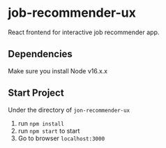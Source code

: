 # job-recommender-ux
React frontend for interactive job recommender app.

## Dependencies
Make sure you install Node v16.x.x

## Start Project
Under the directory of `jon-recommender-ux`
1. run `npm install`
2. run `npm start` to start
3. Go to browser `localhost:3000`
